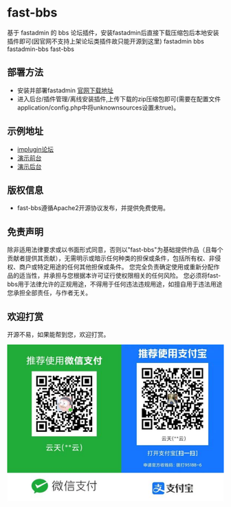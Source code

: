 # fast-bbs
基于 fastadmin 的 bbs 论坛插件，安装fastadmin后直接下载压缩包后本地安装插件即可(因官网不支持上架论坛类插件故只能开源到这里)
fastadmin  bbs fastadmin-bbs fast-bbs

## 部署方法
- 安装并部署fastadmin [官网下载地址](https://www.fastadmin.net/download.html)
- 进入后台/插件管理/离线安装插件,上传下载的zip压缩包即可(需要在配置文件application/config.php中将unknownsources设置未true)。

## 示例地址
- [implugin论坛](https://www.implugin.cn/b)
- [演示前台](http://demofast.implugin.cn/b)
- [演示后台](http://demofast.implugin.cn/zikXPEpdDf.php)
## 版权信息
- fast-bbs遵循Apache2开源协议发布，并提供免费使用。

## 免责声明
除非适用法律要求或以书面形式同意，否则以"fast-bbs"为基础提供作品（且每个贡献者提供其贡献），无需明示或暗示任何种类的担保或条件，包括所有权、非侵权、商户或特定用途的任何其他担保或条件。
您完全负责确定使用或重新分配作品的适当性，并承担与您根据本许可证行使权限相关的任何风险。
您必须将fast-bbs用于法律允许的正规用途，不得用于任何违法违规用途，如擅自用于违法用途您承担全部责任，与作者无关。


## 欢迎打赏
开源不易，如果能帮到您，欢迎打赏。

![收款码](./收款码.jpg)

